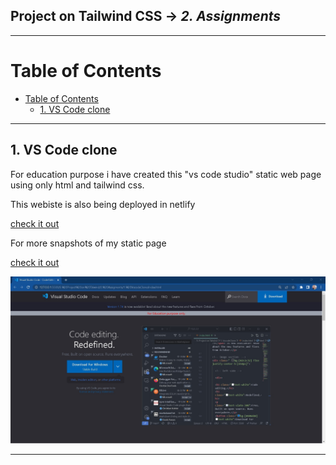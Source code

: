## Project on Tailwind CSS -> <em>2. Assignments</em>

<hr/>

# Table of Contents
- [Table of Contents](#table-of-contents)
  - [1. VS Code clone](#1-vs-code-clone)

<hr/>

## 1. VS Code clone

For education purpose i have created this "vs code studio" static web page using only html and tailwind css.

This webiste is also being deployed in netlify

[check it out](https://codevisualstudio.netlify.app/)

For more snapshots of my static page 

[check it out](./1.%20VscodeClone/)

![](./Output/1.%20VS%20code%20clone.jpg)

<hr/>